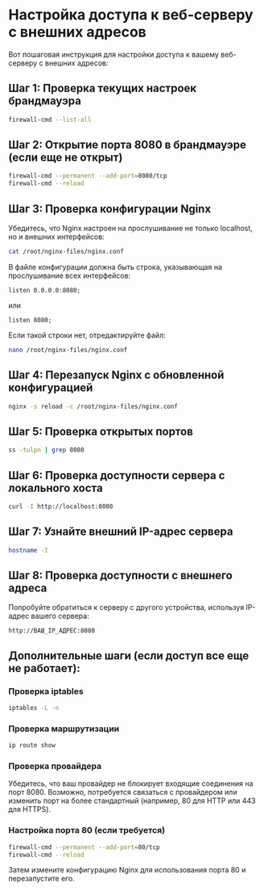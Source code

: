# Настройка доступа к веб-серверу с внешних адресов

Вот пошаговая инструкция для настройки доступа к вашему веб-серверу с внешних адресов:

## Шаг 1: Проверка текущих настроек брандмауэра

```bash
firewall-cmd --list-all
```

## Шаг 2: Открытие порта 8080 в брандмауэре (если еще не открыт)

```bash
firewall-cmd --permanent --add-port=8080/tcp
firewall-cmd --reload
```

## Шаг 3: Проверка конфигурации Nginx

Убедитесь, что Nginx настроен на прослушивание не только localhost, но и внешних интерфейсов:

```bash
cat /root/nginx-files/nginx.conf
```

В файле конфигурации должна быть строка, указывающая на прослушивание всех интерфейсов:
```
listen 0.0.0.0:8080;
```
или
```
listen 8080;
```

Если такой строки нет, отредактируйте файл:

```bash
nano /root/nginx-files/nginx.conf
```

## Шаг 4: Перезапуск Nginx с обновленной конфигурацией

```bash
nginx -s reload -c /root/nginx-files/nginx.conf
```

## Шаг 5: Проверка открытых портов

```bash
ss -tulpn | grep 8080
```

## Шаг 6: Проверка доступности сервера с локального хоста

```bash
curl -I http://localhost:8080
```

## Шаг 7: Узнайте внешний IP-адрес сервера

```bash
hostname -I
```

## Шаг 8: Проверка доступности с внешнего адреса

Попробуйте обратиться к серверу с другого устройства, используя IP-адрес вашего сервера:
```
http://ВАШ_IP_АДРЕС:8080
```

## Дополнительные шаги (если доступ все еще не работает):

### Проверка iptables

```bash
iptables -L -n
```

### Проверка маршрутизации

```bash
ip route show
```

### Проверка провайдера

Убедитесь, что ваш провайдер не блокирует входящие соединения на порт 8080. Возможно, потребуется связаться с провайдером или изменить порт на более стандартный (например, 80 для HTTP или 443 для HTTPS).

### Настройка порта 80 (если требуется)

```bash
firewall-cmd --permanent --add-port=80/tcp
firewall-cmd --reload
```

Затем измените конфигурацию Nginx для использования порта 80 и перезапустите его.